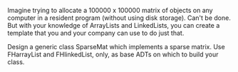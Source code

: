 Imagine trying to allocate a 100000 x 100000 matrix of objects on any computer in a resident program (without using disk storage).  Can't be done. 
But with your knowledge of ArrayLists and LinkedLists, you can create a template that you and your company can use to do just that.

Design a generic class SparseMat<E> which implements a sparse matrix.  Use FHarrayList and FHlinkedList, only, as base ADTs on which to build your class.

